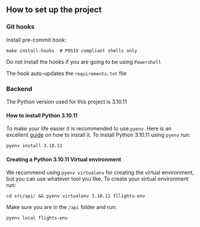 ## How to set up the project
### Git hooks

Install pre-commit hook:

```shell 
make install-hooks  # POSIX compliant shells only
```
Do not install the hooks if you are going to be using `Powershell`

The hook auto-updates the `requirements.txt` file

### Backend
The Python version used for this project is 3.10.11
#### How to install Python 3.10.11
To make your life easier it is recommended to use `pyenv`. Here is an excellent [guide](https://brain2life.hashnode.dev/how-to-install-pyenv-python-version-manager-on-ubuntu-2004) on how to install it.
To install Python 3.10.11 using `pyenv` run:

```bash
pyenv install 3.10.11
```

#### Creating a Python 3.10.11 Virtual environment
We recommend using `pyenv virtualenv` for creating the virtual environment, but you can use whatever tool you like.
To create your virtual environment run:

```shell 
cd src/api/ && pyenv virtualenv 3.10.11 fllights-env
```
Make sure you are in the `/api` folder and run: 

```shell
pyenv local flights-env
```

